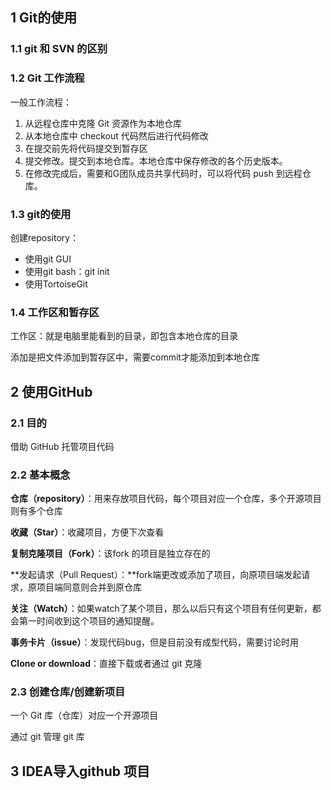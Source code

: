 ##  1 Git的使用

### 1.1 git 和 SVN 的区别

### 1.2 Git 工作流程

一般工作流程：

1. 从远程仓库中克隆 Git 资源作为本地仓库
2. 从本地仓库中 checkout 代码然后进行代码修改
3. 在提交前先将代码提交到暂存区
4. 提交修改。提交到本地仓库。本地仓库中保存修改的各个历史版本。
5. 在修改完成后，需要和G团队成员共享代码时，可以将代码 push 到远程仓库。



### 1.3 git的使用

创建repository：

- 使用git GUI
- 使用git bash：git init
- 使用TortoiseGit



### 1.4 工作区和暂存区

工作区：就是电脑里能看到的目录，即包含本地仓库的目录

添加是把文件添加到暂存区中，需要commit才能添加到本地仓库

## 2 使用GitHub

### 2.1 目的

借助 GitHub 托管项目代码

### 2.2 基本概念

**仓库（repository）**：用来存放项目代码，每个项目对应一个仓库，多个开源项目则有多个仓库

**收藏（Star）**：收藏项目，方便下次查看

**复制克隆项目（Fork）**：该fork 的项目是独立存在的

**发起请求（Pull Request）：**fork端更改或添加了项目，向原项目端发起请求，原项目端同意则合并到原仓库

**关注（Watch）**：如果watch了某个项目，那么以后只有这个项目有任何更新，都会第一时间收到这个项目的通知提醒。

**事务卡片（issue）**：发现代码bug，但是目前没有成型代码，需要讨论时用 

**Clone or download**：直接下载或者通过 git 克隆

### 2.3 创建仓库/创建新项目

一个 Git 库（仓库）对应一个开源项目

通过 git 管理 git 库 



## 3 IDEA导入github 项目

